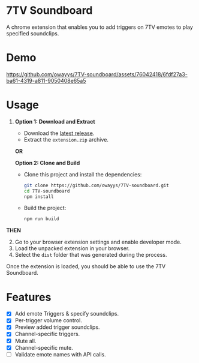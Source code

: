 # 7TV Soundboard

A chrome extension that enables you to add triggers on 7TV emotes to play specified soundclips.

# Demo

https://github.com/owayys/7TV-soundboard/assets/76042418/6fdf27a3-ba61-4319-a811-9050408e65a5

# Usage

1. **Option 1: Download and Extract**

    - Download the [latest release](https://github.com/owayys/7TV-soundboard/releases/latest/download/extension.zip).
    - Extract the `extension.zip` archive.

    **OR**

    **Option 2: Clone and Build**

    - Clone this project and install the dependencies:
        ```sh
        git clone https://github.com/owayys/7TV-soundboard.git
        cd 7TV-soundboard
        npm install
        ```
    - Build the project:
        ```sh
        npm run build
        ```

**THEN**

2. Go to your browser extension settings and enable developer mode.
3. Load the unpacked extension in your browser.
4. Select the `dist` folder that was generated during the process.

Once the extension is loaded, you should be able to use the 7TV Soundboard.

# Features

-   [x] Add emote Triggers & specify soundclips.
-   [x] Per-trigger volume control.
-   [x] Preview added trigger soundclips.
-   [x] Channel-specific triggers.
-   [x] Mute all.
-   [x] Channel-specific mute.
-   [ ] Validate emote names with API calls.
